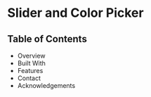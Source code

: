# Slider and Color Picker

## Table of Contents

- Overview
- Built With
- Features
- Contact
- Acknowledgements
